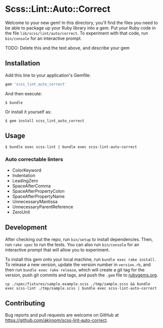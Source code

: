 # Scss::Lint::Auto::Correct

Welcome to your new gem! In this directory, you'll find the files you need to be able to package up your Ruby library into a gem. Put your Ruby code in the file `lib/scss/lint/auto/correct`. To experiment with that code, run `bin/console` for an interactive prompt.

TODO: Delete this and the text above, and describe your gem

## Installation

Add this line to your application's Gemfile:

```ruby
gem 'scss_lint_auto_correct'
```

And then execute:

    $ bundle

Or install it yourself as:

    $ gem install scss_lint_auto_correct

## Usage

```
$ bundle exec scss-lint | bundle exec scss-lint-auto-correct
```

### Auto correctable linters

- ColorKeyword
- Indentation
- LeadingZero
- SpaceAfterComma
- SpaceAfterPropertyColon
- SpaceAfterPropertyName
- UnnecessaryMantissa
- UnnecessaryParentReference
- ZeroUnit

## Development

After checking out the repo, run `bin/setup` to install dependencies. Then, run `rake spec` to run the tests. You can also run `bin/console` for an interactive prompt that will allow you to experiment.

To install this gem onto your local machine, run `bundle exec rake install`. To release a new version, update the version number in `version.rb`, and then run `bundle exec rake release`, which will create a git tag for the version, push git commits and tags, and push the `.gem` file to [rubygems.org](https://rubygems.org).

```
cp ./spec/fixtures/sample.example.scss ./tmp/sample.scss && bundle exec scss-lint ./tmp/sample.scss | bundle exec scss-lint-auto-correct
```

## Contributing

Bug reports and pull requests are welcome on GitHub at https://github.com/akiroom/scss-lint-auto-correct.
